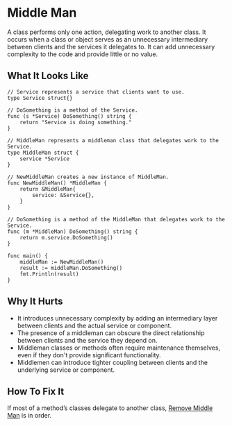 # Middle Man

A class performs only one action, delegating work to another class. It occurs when a class or object serves as an unnecessary intermediary between clients and the services it delegates to. It can add unnecessary complexity to the code and provide little or no value. 

## What It Looks Like

```
// Service represents a service that clients want to use.
type Service struct{}

// DoSomething is a method of the Service.
func (s *Service) DoSomething() string {
	return "Service is doing something."
}

// MiddleMan represents a middleman class that delegates work to the Service.
type MiddleMan struct {
	service *Service
}

// NewMiddleMan creates a new instance of MiddleMan.
func NewMiddleMan() *MiddleMan {
	return &MiddleMan{
		service: &Service{},
	}
}

// DoSomething is a method of the MiddleMan that delegates work to the Service.
func (m *MiddleMan) DoSomething() string {
	return m.service.DoSomething()
}

func main() {
	middleMan := NewMiddleMan()
	result := middleMan.DoSomething()
	fmt.Println(result)
}
```

## Why It Hurts

 - It introduces unnecessary complexity by adding an intermediary layer between clients and the actual service or component.
 - The presence of a middleman can obscure the direct relationship between clients and the service they depend on. 
 - Middleman classes or methods often require maintenance themselves, even if they don't provide significant functionality.
 - Middlemen can introduce tighter coupling between clients and the underlying service or component.


## How To Fix It

If most of a method’s classes delegate to another class, [Remove Middle Man](.././../refactorings/remove-middle-man.md) is in order.